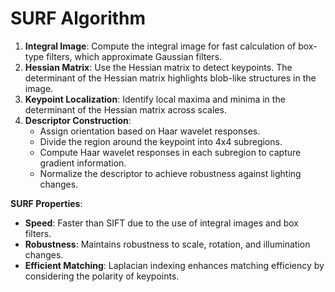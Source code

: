 # SURF Algorithm

1. **Integral Image**: Compute the integral image for fast calculation of box-type filters, which approximate Gaussian filters.
2. **Hessian Matrix**: Use the Hessian matrix to detect keypoints. The determinant of the Hessian matrix highlights blob-like structures in the image.
3. **Keypoint Localization**: Identify local maxima and minima in the determinant of the Hessian matrix across scales.
4. **Descriptor Construction**:
   - Assign orientation based on Haar wavelet responses.
   - Divide the region around the keypoint into 4x4 subregions.
   - Compute Haar wavelet responses in each subregion to capture gradient information.
   - Normalize the descriptor to achieve robustness against lighting changes.

**SURF Properties**:

- **Speed**: Faster than SIFT due to the use of integral images and box filters.
- **Robustness**: Maintains robustness to scale, rotation, and illumination changes.
- **Efficient Matching**: Laplacian indexing enhances matching efficiency by considering the polarity of keypoints.
